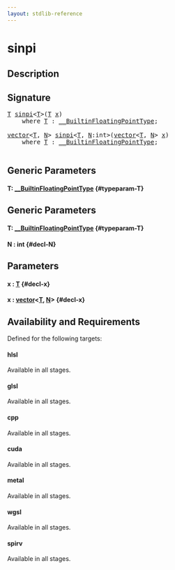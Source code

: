 ```yaml
---
layout: stdlib-reference
---
```


# sinpi

## Description





## Signature 

<pre>
<a href="/stdlib-reference/global-decls/sinpi#typeparam-T" class="code_type">T</a> <a href="/stdlib-reference/global-decls/sinpi">sinpi</a>&lt;<a href="/stdlib-reference/global-decls/sinpi#typeparam-T" class="code_type">T</a>&gt;(<a href="/stdlib-reference/global-decls/sinpi#typeparam-T" class="code_type">T</a> <a href="/stdlib-reference/global-decls/sinpi#decl-x" class="code_param">x</a>)
    <span class='code_keyword'>where</span> <a href="/stdlib-reference/global-decls/sinpi#typeparam-T" class="code_type">T</a> : <a href="/stdlib-reference/interfaces/BuiltinFloatingPointType/index">__BuiltinFloatingPointType</a>;

<a href="/stdlib-reference/types/vector/index">vector</a>&lt;<a href="/stdlib-reference/types/vector/index#typeparam-T" class="code_type">T</a>, <a href="/stdlib-reference/types/vector/index#decl-N" class="code_var">N</a>&gt; <a href="/stdlib-reference/global-decls/sinpi">sinpi</a>&lt;<a href="/stdlib-reference/global-decls/sinpi#typeparam-T" class="code_type">T</a>, <a href="/stdlib-reference/global-decls/sinpi#decl-N" class="code_var">N</a>:int&gt;(<a href="/stdlib-reference/types/vector/index">vector</a>&lt;<a href="/stdlib-reference/types/vector/index#typeparam-T" class="code_type">T</a>, <a href="/stdlib-reference/types/vector/index#decl-N" class="code_var">N</a>&gt; <a href="/stdlib-reference/global-decls/sinpi#decl-x" class="code_param">x</a>)
    <span class='code_keyword'>where</span> <a href="/stdlib-reference/global-decls/sinpi#typeparam-T" class="code_type">T</a> : <a href="/stdlib-reference/interfaces/BuiltinFloatingPointType/index">__BuiltinFloatingPointType</a>;

</pre>

## Generic Parameters

#### T: [\_\_BuiltinFloatingPointType](/stdlib-reference/interfaces/BuiltinFloatingPointType/index) {#typeparam-T}

## Generic Parameters

#### T: [\_\_BuiltinFloatingPointType](/stdlib-reference/interfaces/BuiltinFloatingPointType/index) {#typeparam-T}
#### N  : int {#decl-N}

## Parameters

#### x  : [T](/stdlib-reference/global-decls/sinpi#typeparam-T) {#decl-x}
#### x  : [vector](/stdlib-reference/types/vector/index)\<[T](/stdlib-reference/types/vector/index#typeparam-T), [N](/stdlib-reference/types/vector/index#decl-N)\> {#decl-x}

## Availability and Requirements

Defined for the following targets:

#### hlsl
Available in all stages.

#### glsl
Available in all stages.

#### cpp
Available in all stages.

#### cuda
Available in all stages.

#### metal
Available in all stages.

#### wgsl
Available in all stages.

#### spirv
Available in all stages.



